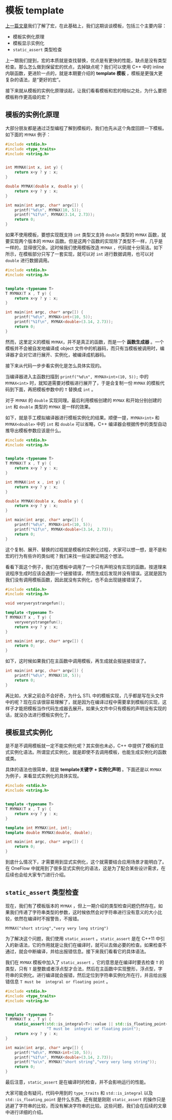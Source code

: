 # 模板 template

[上一篇文章](07_complie_link_macro.md)我们了解了宏，在此基础上，我们这期谈谈模板，包括三个主要内容：

- 模板实例化原理
- 模板显示实例化
- `static_assert` 类型检查

上一期我们提到，宏的本质就是查找替换，优点是有更快的性能，缺点是没有类型检查。那么怎么做到保留宏的优点，去掉缺点呢？我们可以使用 C++ 中的 inline 内联函数，更进阶一点的，就是本期要介绍的 **template 模板** ，模板是更强大更复杂的语法，是“更好的宏”。

接下来就从模板的实例化原理谈起，让我们看看模板和宏的相似之处，为什么要把模板称作更高级的宏？

## 模板的实例化原理

大部分朋友都是通过泛型编程了解到模板的，我们也先从这个角度回顾一下模板。如下面的 `MYMAX` 例子：

```c++
#include <stdio.h>
#include <type_traits>
#include <string.h>


int MYMAX(int x, int y) {
    return x<y ? y : x;
}

double MYMAX(double x, double y) {
    return x<y ? y : x;
}

int main(int argc, char* argv[]) {
    printf("%d\n", MYMAX(10, 5));
    printf("%1f\n", MYMAX(3.14, 2.73));
    return 0;
}
```

如果不使用模板，要想实现既支持 `int` 类型又支持 `double` 类型的 `MYMAX` 函数，就要实现两个版本的 `MYMAX` 函数。但是这两个函数的实现除了类型不一样，几乎是一样的，显得很冗余。这时候我们使用模板改造 `MYMAX` ，代码就十分简洁。如下所示，在模板部分只写了一套实现，就可以对 `int` 进行数据调用，也可以对 `double` 进行数据调用。

```c++
#include <stdio.h>
#include <string.h>


template <typename T>
T MYMAX(T x , T y) {
    return x<y ? y : x;
}

int main(int argc, char* argv[]) {
    printf("%d\n", MYMAX<int>(10, 5));
    printf("%1f\n", MYMAX<double>(3.14, 2.73));
    return 0;
}
```

然而，这里定义的模板 `MYMAX`，并不是真正的函数，而是一个 **函数生成器** 。一个模板并不会被自发地编译成 object 文件中的机器码，而只有当模板被调用时，编译器才会对它进行展开、实例化，被编译成机器码。

接下来从代码一步步看实例化是怎么具体实现的。

当编译器进入主函数扫描到 `printf("%d\n", MYMAX<int>(10, 5));` 中的 `MYMAX<int>` 时，就知道需要对模板进行展开了，于是会复制一份 `MYMAX` 的模板代码到下面，再把模板参数中的 `T` 替换成 `int` 。

对于 `MYMAX` 的 `double` 实现同理。最后利用模板创建的 `MYMAX` 和开始分别创建的 `int` 和 `double` 类型的 `MYMAX` 是一样的效果。

如下，就是手工模拟编译器进行模板实例化的结果。顺便一提，`MYMAX<int>` 和 `MYMAX<double>` 中的 `int` 和 `double` 可以省略，C++ 编译器会根据传参的类型自动推导出模板参数应该是什么。

```c++
#include <stdio.h>
#include <string.h>


template <typename T>
T MYMAX(T x , T y) {
    return x<y ? y : x;
}

int MYMAX(int x , int y) {
    return x<y ? y : x;
}

double MYMAX(double x, double y) {
    return x<y ? y : x;
}

int main(int argc, char* argv[]) {
    printf("%d\n", MYMAX<int>(10, 5));
    printf("%1f\n", MYMAX<double>(3.14, 2.73));
    return 0;
}
```

这个复制、展开、替换的过程就是模板的实例化过程，大家可以想一想，是不是和宏的行为有些许的类似呢？我们来找一些证据证明这个想法。

看看下面这个例子，我们在模板中调用了一个只有声明没有实现的函数。按道理来说程序生成时应该会遇到一个链接错误，然而生成后发现并没有错误。这就是因为我们没有调用模板函数，因此就没有实例化，也不会出现链接错误了。

```c++
#include <stdio.h>
#include <string.h>

void veryverystrangefun();

template <typename T>
T MYMAX(T x , T y) {
    veryverystrangefun();
    return x<y ? y : x;
}

int main(int argc, char* argv[]) {
    return 0;
}
```

如下，这时候如果我们在主函数中调用模板，再生成就会报链接错误了。

```c++
int main(int argc, char* argv[]) {
    printf("%d\n", MYMAX(10, 5));
    return 0;
}
```

再比如，大家之前会不会好奇，为什么 STL 中的模板实现，几乎都是写在头文件中的呢？现在应该很容易理解了，就是因为在编译过程中需要拿到模板的实现，这样子才能把模板当作代码生成器去展开。如果头文件中只有模板的声明没有实现的话，就没办法进行模板实例化了。

## 模板显式实例化

是不是不调用模板就一定不能实例化呢？其实倒也未必，C++ 中提供了模板的显式实例化语法。所谓显式实例化，就是即使不去调用模板，也能生成实例化的函数或类。

具体的语法也很简单，就是 **template关键字 + 实例化声明** 。下面还是以 `MYMAX` 为例子，来看显式实例化的具体实现。

```c++
#include <stdio.h>
#include <string.h>


template <typename T>
T MYMAX(T x , T y) {
    return x<y ? y : x;
}

template int MYMAX(int, int);
template double MYMAX(double, double);

int main(int argc, char* argv[]) {
    return 0;
}
```

到底什么情况下，才需要用到显式实例化，这个就需要结合应用场景才能明白了。在 OneFlow 中就用到了很多显式实例化的语法，这是为了配合某些设计需求，在后续也会给大家专门进行介绍。

## `static_assert` 类型检查

现在，我们有了模板版本的 `MYMAX` ，但上一期介绍的类型检查问题仍然存在。如果我们传递了字符串类型的参数，这时候依然会对字符串进行没有意义的大小比较，依然在编译时不报警告，不报错。

 `MYMAX("short string","very very long string")`

 为了解决这个问题，我们使用 `static_assert` 。`static_assert` 是在 C++11 中引入的新语法，它的作用就是让我们在编译时，就可以去做必要的检查。如果检查不通过，就会中断编译，并给出报错信息。接下来我们看看它的具体语法。

 我们在 `MYMAX` 模板中加入了 `static_assert` ，它的意思是在编译时要去检查 `T` 的类型，只有 `T` 是整数或者浮点型才合法，然后在主函数中实现整形，浮点型，字符串的实例化。进行编译就会报错，然后定位到字符串实例化所在行，并且给出报错信息 `T must be  integral or floating point` 。

```c++
#include <stdio.h>
#include <type_traits>
#include <string.h>


template <typename T>
T MYMAX(T x , T y) {
    static_assert(std::is_integral<T>::value || std::is_floating_point<T>::value,
                  "T must be  integral or floating point");
    return x<y ? y : x;
}

int main(int argc, char* argv[]) {
    printf("%d\n", MYMAX<int>(10, 5));
    printf("%1f\n", MYMAX<double>(3.14, 2.73));
    printf("%s\n", MYMAX("short string","very very long string"));
    return 0;
}
```

最后注意，`static_assert` 是在编译时的检查，并不会影响运行的性能。

大家可能会有疑问，代码中用到的 `type_traits` 和 `std::is_integral` 以及 `std::is_floating_point` 是什么东西。还有就是刚刚 `static_assert` 的操作只是逃避了字符串的比较，而没有解决字符串的比较。这些问题，我们会在后续的文章中进行详细的介绍。
